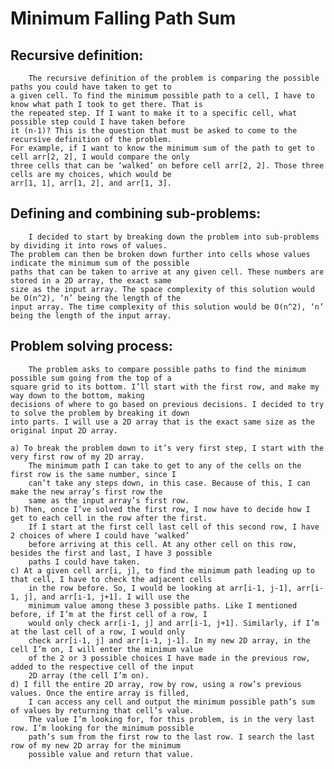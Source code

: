 # Minimum Falling Path Sum

## Recursive definition:
		The recursive definition of the problem is comparing the possible paths you could have taken to get to
	a given cell. To find the minimum possible path to a cell, I have to know what path I took to get there. That is
	the repeated step. If I want to make it to a specific cell, what possible step could I have taken before 
	it (n-1)? This is the question that must be asked to come to the recursive definition of the problem. 
	For example, if I want to know the minimum sum of the path to get to cell arr[2, 2], I would compare the only 
	three cells that can be ‘walked’ on before cell arr[2, 2]. Those three cells are my choices, which would be 
	arr[1, 1], arr[1, 2], and arr[1, 3].

## Defining and combining sub-problems:
		I decided to start by breaking down the problem into sub-problems by dividing it into rows of values. 
	The problem can then be broken down further into cells whose values indicate the minimum sum of the possible 
	paths that can be taken to arrive at any given cell. These numbers are stored in a 2D array, the exact same 
	size as the input array. The space complexity of this solution would be O(n^2), ‘n’ being the length of the 
	input array. The time complexity of this solution would be O(n^2), ‘n’ being the length of the input array. 

## Problem solving process:
		The problem asks to compare possible paths to find the minimum possible sum going from the top of a 
	square grid to its bottom. I’ll start with the first row, and make my way down to the bottom, making 
	decisions of where to go based on previous decisions. I decided to try to solve the problem by breaking it down 
	into parts. I will use a 2D array that is the exact same size as the original input 2D array. 
	
	a) To break the problem down to it’s very first step, I start with the very first row of my 2D array. 
		The minimum path I can take to get to any of the cells on the first row is the same number, since I 
		can’t take any steps down, in this case. Because of this, I can make the new array’s first row the 
		same as the input array’s first row.
 	b) Then, once I’ve solved the first row, I now have to decide how I get to each cell in the row after the first. 
		If I start at the first cell last cell of this second row, I have 2 choices of where I could have ‘walked’ 
		before arriving at this cell. At any other cell on this row, besides the first and last, I have 3 possible 
		paths I could have taken. 
	c) At a given cell arr[i, j], to find the minimum path leading up to that cell, I have to check the adjacent cells 
		in the row before. So, I would be looking at arr[i-1, j-1], arr[i-1, j], and arr[i-1, j+1]. I will use the 
		minimum value among these 3 possible paths. Like I mentioned before, if I’m at the first cell of a row, I 
		would only check arr[i-1, j] and arr[i-1, j+1]. Similarly, if I’m at the last cell of a row, I would only 
		check arr[i-1, j] and arr[i-1, j-1]. In my new 2D array, in the cell I’m on, I will enter the minimum value 
		of the 2 or 3 possible choices I have made in the previous row, added to the respective cell of the input 
		2D array (the cell I’m on).
	d) I fill the entire 2D array, row by row, using a row’s previous values. Once the entire array is filled, 
		I can access any cell and output the minimum possible path’s sum of values by returning that cell’s value. 
		The value I’m looking for, for this problem, is in the very last row. I’m looking for the minimum possible 
		path’s sum from the first row to the last row. I search the last row of my new 2D array for the minimum 
		possible value and return that value.
